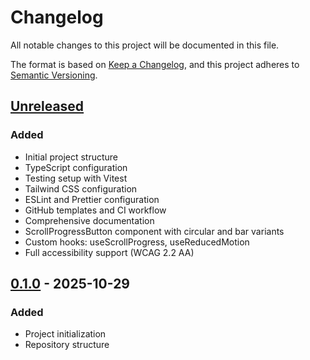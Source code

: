 # Changelog

All notable changes to this project will be documented in this file.

The format is based on [Keep a Changelog](https://keepachangelog.com/en/1.0.0/),
and this project adheres to [Semantic Versioning](https://semver.org/spec/v2.0.0.html).

## [Unreleased]

### Added
- Initial project structure
- TypeScript configuration
- Testing setup with Vitest
- Tailwind CSS configuration
- ESLint and Prettier configuration
- GitHub templates and CI workflow
- Comprehensive documentation
- ScrollProgressButton component with circular and bar variants
- Custom hooks: useScrollProgress, useReducedMotion
- Full accessibility support (WCAG 2.2 AA)

## [0.1.0] - 2025-10-29

### Added
- Project initialization
- Repository structure

[Unreleased]: https://github.com/daviddimalanta/component-lib/compare/v0.1.0...HEAD
[0.1.0]: https://github.com/daviddimalanta/component-lib/releases/tag/v0.1.0
